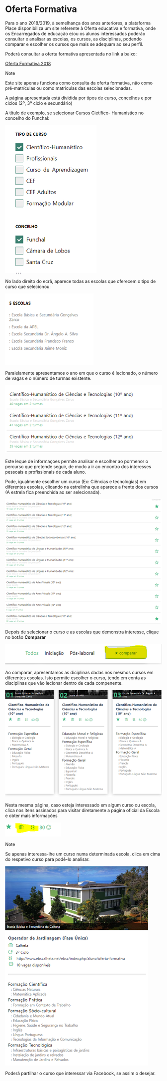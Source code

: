 ﻿# Oferta Formativa

Para o ano 2018/2019, à semelhança dos anos anteriores, a plataforma Place disponibiliza um site referente à Oferta educativa e formativa, onde os Encarregados de educação e/ou os alunos interessados poderão consultar e analisar as escolas, os cursos, as disciplinas, podendo comparar e escolher os cursos que mais se adequam ao seu perfil. 

Poderá consultar a oferta formativa apresentada no link a baixo:


   [Oferta Formativa 2018](http://place.madeira.gov.pt/ofertaformativa/)


> [!NOTE]  
> Este site apenas funciona como consulta da oferta formativa, não como pré-matrículas ou como matrículas das escolas selecionadas. 

A página apresentada está dividida por tipos de curso, concelhos e por ciclos (2º, 3º ciclo e secundário) 

A título de exemplo, se selecionar Cursos Cietífico- Humanistico no concelho do Funchal:

![Tipodecurso](../../images/Place21/Alunos/tipodecurso.PNG)

No lado direito do ecrã, aparece todas as escolas que oferecem o tipo de curso que selecionou: 


![Escolas](../../images/Place21/Alunos/escolas.PNG)

Paralelamente apresentamos o ano em que o curso é lecionado, o número de vagas e o número de turmas existente. 

![Cientificohumanistico](../../images/Place21/Alunos/cientificohumanistico.PNG)

Este leque de informaçoes permite analisar e escolher ao pormenor o percurso que pretende seguir, de modo a ir ao encontro dos interesses pessoais e profissionais de cada aluno.

Pode, igualmente escolher um curso (Ex: Ciências e tecnologias) em diferentes escolas, clicando na estrelinha que aparece a frente dos cursos (A estrela fica preenchida ao ser selecionada).

![Compararcursos](../../images/Place21/Alunos/compararcursos.PNG)


Depois de selecionar o curso e as escolas que demonstra interesse, clique no botão **Comparar**

![Clicarcomparar](../../images/Place21/Alunos/Clicarcomparar.PNG)

Ao comparar, apresentamos as diciplinas dadas nos mesmos cursos em diferentes escolas. Isto permite escolher o curso, tendo em conta as disciplinas que vão lecionar dentro de cada compenente.  

![Comparacao](../../images/Place21/Alunos/comparacao.PNG)

 Nesta mesma página, caso esteja interessado em algum curso ou escola, clica nos itens assinados para visitar diretamente a página oficial da Escola e obter mais informações 

 ![Link](../../images/Place21/Alunos/link.PNG)


>[!NOTE]  
> Se apenas interessa-lhe um curso numa determinada escola, clica em cima do respetivo curso para podê-lo analisar. 

![Visualizarcurso](../../images/Place21/Alunos/visualizarcurso.PNG)


Poderá partilhar o curso que interessar via Facebook, se assim o desejar.


